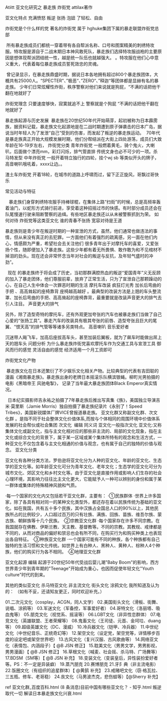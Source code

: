 Atiitt 亚文化研究之 暴走族 炸街党 attilax著作

亚文化特点
充满愤怒  叛逆 张扬 泡妞 了轻松、自由

炸街党是个什么样的党
著名的炸街党 属于 hghuke集团下属的暴走联盟炸街党总部

 所有暴走族成员们都统一穿着带有各自帮派名称、口号和图案精美的刺绣特攻服。特攻服是源自于二战末期日本神风敢死队，暴走族们选择特攻服战袍的主要原因是想体现帮派团结统一性，越是统一队伍也就越强大。
。特攻服在他们心中意义重大，代表着每位暴走族成员誓死效忠的灵魂。

 曾记录显示，在暴走族鼎盛时期，据说日本各地拥有超过800个暴走族团体，大概共有25000人。“SPECTER"、”极恶“、”ZERO“、”释迦“等团体都是显赫有名的暴走族。
少年们日常炫耀性炸街，秩序警察对他们来说就是狗屁，“不满的话把他干翻在地就好了

炸街党理念
只要速度够快，寂寞就追不上
警察就是个狗屁 “不满的话把他干翻在地就好了

暴走族起源与历史发展
 暴走族在20世纪50年代开始萌芽，起初被称为日本霹雳族，据资料记载，暴走族文化起源地是在二战时期遭到原子弹袭击的日本广岛，据说当时年轻人为了发泄“自己”受到的伤害，而发起了叛逆的暴走族运动。
 70年代是暴走族真正开始大规模发展时期，他们分帮结派在大街上四处游荡，成员们大致年龄在16-19岁左右，
炸街党分类
青年炸街党
一般燃着黄毛，骑个鬼火，大喇叭，后面做个漂亮mm，彩灯闪烁，排气管直排
传统文身也必不可少的一项。杀马特发型
中年炸街党 
一般开着特立独行的四轮，挂个wj  sb 等类似开头的牌子，高音喇叭哦吼着，xxxx让边。。

渣土车炸街党
开着18轮，在城市的道路上呼啸而过，留下正正旋风，哥飘过哥快乐

常见活动与特征

   暴走族们身穿刺绣特攻服手持棒球棍，在集体上路“扫街”的时候，总是高频率轰着油门，以蛇形方式骑行前进，享受着这种招摇过市的快感。有时部分成员还会在队尾慢速行驶来阻断警察的追缉。有些地区暴走族还以从未被警察抓到为荣。
如何对待 炸街党等这类亚文化
谁的青春不张扬 宽容对待是王道

暴走族则是青少年在叛逆时期的一种宣泄的方式，虽然，他们通常也做违法的事情，但从来没有真正的去犯罪。一方面他们有着强烈的疏离感，另一面在他们内心，情感颇为严重，希望社会去关注他们
很多青年出于对摩托车的喜爱，又爱张扬个性，随即便加入了暴走族。这些少年都有着无所畏惧、敢作敢为和不见棺材不掉泪的劲头。现在还会非常怀念当年对社会的叛逆与反抗，及年轻气盛时的冲劲”。

  现在 的暴走族终于将会成了历史，当初那群满腔热血的叛逆“爱国青年”义无反顾的加入了暴走团体，他们尊服前辈，放弃了正常生活，只为了宣泄自己那颗躁动的心，在自己人生中体会一次罪恶时期的生活 
摩托车改装
疯狂灯光秀
加长后弯曲的手把
、高高耸起的座椅靠背 座椅越高越好
。最典型的改装方法是上翘的车头整流罩、加长后弯曲的手把、高高耸起的座椅靠背，最重要就是改装声音更大的排气去引人注目。
声音更大的排气

另外，除了造型奇特的摩托车，还有外观更加夸张的汽车也被暴走族们当做了自己心爱的“张扬工具”。暴走汽车的改装具有极其夸张的前唇、造型夸张且巨大的尾翼、“恨天高”的排气管等等诸多另类特点。
高音喇叭 音乐爱好者

沉迷带人飚飞车，加高后座拔高车头，甚至加装后翼板，就为了飙车时能做出屌上天的翘车头
问题分析
为什么暴走族炸街党喜欢摩托车作为交通工具与宣泄工具
御风而行的感觉    灵活自由的感觉  经济适用一个月工资即可

炸街党文化产物

 暴走族文化在日本还繁衍了不少娱乐文化相关产物。比较典型的代表有吉田聪的漫画《湘南暴走族》。暴走族出身的老牌日本摇滚乐队横滨银蝇。柳町光男拍摄的电影《黑暗帝王 风驰电掣》， 记录了当年最大暴走族团体Black Emperor真实情况。

  日本纪实摄影师吉永祐之拍摄了7年暴走族后推出写真集《族》，美国独立导演吉米·莫里斯（Jamie Morris）独自拍摄了暴走族纪录片《永别了！Speed Tribes》，美国新锐媒体厂牌VICE曾报道暴走族。
亚文化群又称副文化群、次文化群
。是指不同于社会整体文化价值体系,而按与个体相同的周围环境中价值体系发展的社会帮伙或社会集团
次文化
 编辑
同义词 亚文化一般指次文化
亚文化:又称集体文化或副文化，指与主文化相对应的那些非主流的、局部的文化现象，指在主文化或综合文化的背景下，属于某一区域或某个集体所特有的观念和生活方式，一种亚文化不仅包含着与主文化相通的价值与观念，也有属于自己的独特的价值与观念。
亚文化分类

亚文化有各种分类方法，罗伯逊将亚文化分为人种的亚文化、年龄的亚文化、生态学的亚文化等。如年龄亚文化可分为青年文化、老年文化；生态学的亚文化可分为城市文化、郊区文化和乡村文化等。由于亚文化是直接作用或影响人们生存的社会心理环境，其影响力往往比主文化更大，它能赋予人一种可以辨别的身份和属于某一群体或集体的特殊精神风貌和气质。

·每一个国家的文化内又包括若干亚文化群，主要有：
·①民族群体
·世界上许多国家，除了各具有相对同一的某种文化类型外，都还存在着以民族传统为基础的亚文化。如在我国，共有五十多个民族，其中汉族占全国总人口的90%以上，其他民族所占的比例较少，人口超过百万的只有壮族、满族、回族、苗族、维吾尔族、蒙古族、朝鲜族等十几个民族。
·②宗教亚文化群
·每个国家存在许多不同宗教。在我国就存在佛教、伊斯兰教、天主教、基督教等。不同的宗教。其教规、戒律都是不同的，从而对商品的偏好和禁忌也会有所不同，在购买行为和购买种类上也表现出各自特征。
·③种族亚文化群
·一个国家可能有不同的种族，各个种族都有自己独特的生活习惯和文化传统。如世界上有白种人、黑种人、黄种人、棕种人4个种族，他们的购买行为各不相同。
·④地理亚文化群


亚文化起源
编辑
起源于20世纪50年代受战后婴儿潮"Baby Boom"的影响，西方世界青少年到青年期的"Teenage"开始成为重心，也因而促使年轻文化"Youth culture"时代的到来。

其他的类似亚文化
杀马特亚文化  非主流文化 街头文化 涂鸦文化
 我所知道及认为的：
（如有不妥，还请知友更正，同时欢迎补充。）

01.二次元文化（cosplay，ACGN，同人文学）
02.美国街头文化（滑板、街舞、说唱、涂鸦等）
03.军迷文化（军备控，军事爱好者）
04.哥特文化（洛丽塔、吸血鬼等）
05.朋克文化（视觉系、摇滚等）
06.LGBT文化（非异性恋群体）
07.电竞文化（英雄联盟、王者荣耀等）
08.鬼畜文化（王司徒、元首、金坷垃、duang等）
09.超级英雄文化（DC、漫威）
10.冷兵器文化（铠甲、冷兵器）
11.中世纪文化（中世纪音乐、正统奇幻等）
12.架空文化（设定党，架空党等，详情移步百度的设定吧或架空世界吧）
13.古风文化（复兴汉服、古风歌曲等）
14.网络亚文化（表情包、内涵段子）【 
@B JSN
修正】
15.耽美文化（男男文学，男男影视，男男漫画）【 
@B JSN
修正】
16.草根文化（喊麦、社会摇、杀马特、广场舞等）
17.BDSM（SM等）【 
@B JSN
补充】
18.变装文化（变装皇后，异性装扮爱好者等。PS：不一定是异装癖）
19.蒸汽朋克
20.赛博朋克
21.牙阝典（非主流电影）
22.饭圈文化（有组织的追星群体）【 
@黄鹄
补充】
23.戒赌吧文化（窃·格瓦拉、三五瓶、修车、老哥稳）
24.丧文化（马男波杰克，悲伤蛙等）【@Sherry 补充】



ref
亚文化群_百度百科.html
(8 条消息)目前中国有哪些亚文化？ - 知乎.html
叛逆取代一切 解读日本暴走族文化兴衰.html
